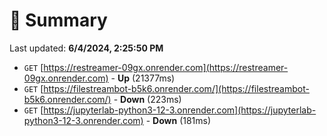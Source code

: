 # 📖 Summary
Last updated: **6/4/2024, 2:25:50 PM**

- `GET` [https://restreamer-09gx.onrender.com](https://restreamer-09gx.onrender.com) - **Up** (21377ms)
- `GET` [https://filestreambot-b5k6.onrender.com/](https://filestreambot-b5k6.onrender.com/) - **Down** (223ms)
- `GET` [https://jupyterlab-python3-12-3.onrender.com](https://jupyterlab-python3-12-3.onrender.com) - **Down** (181ms)
